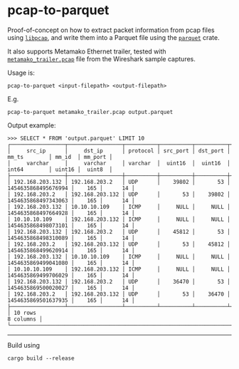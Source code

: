 # pcap-to-parquet

Proof-of-concept on how to extract packet information from pcap files using [`libpcap`](https://github.com/the-tcpdump-group/libpcap),
and write them into a Parquet file using the [`parquet`](https://docs.rs/parquet/latest/parquet) crate.

It also supports Metamako Ethernet trailer, tested with 
[`metamako_trailer.pcap`](https://gitlab.com/wireshark/wireshark/-/wikis/uploads/__moin_import__/attachments/SampleCaptures/metamako_trailer.pcap) file
from the Wireshark sample captures.

Usage is:

```
pcap-to-parquet <input-filepath> <output-filepath>
```

E.g.
```
pcap-to-parquet metamako_trailer.pcap output.parquet
```
Output example:
```
>>> SELECT * FROM 'output.parquet' LIMIT 10
┌─────────────────┬─────────────────┬──────────┬──────────┬──────────┬─────────────────────┬────────┬─────────┐
│     src_ip      │     dst_ip      │ protocol │ src_port │ dst_port │        mm_ts        │ mm_id  │ mm_port │
│     varchar     │     varchar     │ varchar  │  uint16  │  uint16  │        int64        │ uint16 │  uint8  │
├─────────────────┼─────────────────┼──────────┼──────────┼──────────┼─────────────────────┼────────┼─────────┤
│ 192.168.203.132 │ 192.168.203.2   │ UDP      │    39802 │       53 │ 1454635868495676994 │    165 │      14 │
│ 192.168.203.2   │ 192.168.203.132 │ UDP      │       53 │    39802 │ 1454635868497343063 │    165 │      14 │
│ 192.168.203.132 │ 10.10.10.109    │ ICMP     │     NULL │     NULL │ 1454635868497664928 │    165 │      14 │
│ 10.10.10.109    │ 192.168.203.132 │ ICMP     │     NULL │     NULL │ 1454635868498073101 │    165 │      14 │
│ 192.168.203.132 │ 192.168.203.2   │ UDP      │    45812 │       53 │ 1454635868498310089 │    165 │      14 │
│ 192.168.203.2   │ 192.168.203.132 │ UDP      │       53 │    45812 │ 1454635868499620914 │    165 │      14 │
│ 192.168.203.132 │ 10.10.10.109    │ ICMP     │     NULL │     NULL │ 1454635869499041080 │    165 │      14 │
│ 10.10.10.109    │ 192.168.203.132 │ ICMP     │     NULL │     NULL │ 1454635869499706029 │    165 │      14 │
│ 192.168.203.132 │ 192.168.203.2   │ UDP      │    36470 │       53 │ 1454635869500020027 │    165 │      14 │
│ 192.168.203.2   │ 192.168.203.132 │ UDP      │       53 │    36470 │ 1454635869501637935 │    165 │      14 │
├─────────────────┴─────────────────┴──────────┴──────────┴──────────┴─────────────────────┴────────┴─────────┤
│ 10 rows                                                                                           8 columns │
└─────────────────────────────────────────────────────────────────────────────────────────────────────────────┘
```

---

Build using
```
cargo build --release
```
